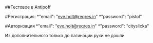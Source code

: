 ##Тестовое в Antipoff

#Регистрация:
*"email": "eve.holt@reqres.in"
*"password": "pistol"

#Авторизация
*"email": "eve.holt@reqres.in"
*"password": "cityslicka"


Из дополнительного только до пагинации руки не дошли
